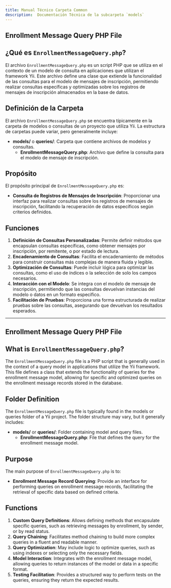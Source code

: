 ```yaml
---
title: Manual Técnico Carpeta Common
description:  Documentación Técnica de la subcarpeta `models`
---
```


## Enrollment Message Query PHP File

## ¿Qué es `EnrollmentMessageQuery.php`?

El archivo `EnrollmentMessageQuery.php` es un script PHP que se utiliza en el contexto de un modelo de consulta en aplicaciones que utilizan el framework Yii. Este archivo define una clase que extiende la funcionalidad de las consultas para el modelo de mensajes de inscripción, permitiendo realizar consultas específicas y optimizadas sobre los registros de mensajes de inscripción almacenados en la base de datos.

## Definición de la Carpeta

El archivo `EnrollmentMessageQuery.php` se encuentra típicamente en la carpeta de modelos o consultas de un proyecto que utiliza Yii. La estructura de carpetas puede variar, pero generalmente incluye:

- **models/** o **queries/**: Carpeta que contiene archivos de modelos y consultas.
  - **EnrollmentMessageQuery.php**: Archivo que define la consulta para el modelo de mensaje de inscripción.

## Propósito

El propósito principal de `EnrollmentMessageQuery.php` es:

- **Consulta de Registros de Mensajes de Inscripción**: Proporcionar una interfaz para realizar consultas sobre los registros de mensajes de inscripción, facilitando la recuperación de datos específicos según criterios definidos.

## Funciones

1. **Definición de Consultas Personalizadas**: Permite definir métodos que encapsulan consultas específicas, como obtener mensajes por inscripción, por remitente, o por estado de lectura.
2. **Encadenamiento de Consultas**: Facilita el encadenamiento de métodos para construir consultas más complejas de manera fluida y legible.
3. **Optimización de Consultas**: Puede incluir lógica para optimizar las consultas, como el uso de índices o la selección de solo los campos necesarios.
4. **Interacción con el Modelo**: Se integra con el modelo de mensaje de inscripción, permitiendo que las consultas devuelvan instancias del modelo o datos en un formato específico.
5. **Facilitación de Pruebas**: Proporciona una forma estructurada de realizar pruebas sobre las consultas, asegurando que devuelvan los resultados esperados.

---

## Enrollment Message Query PHP File

## What is `EnrollmentMessageQuery.php`?

The `EnrollmentMessageQuery.php` file is a PHP script that is generally used in the context of a query model in applications that utilize the Yii framework. This file defines a class that extends the functionality of queries for the enrollment message model, allowing for specific and optimized queries on the enrollment message records stored in the database.

## Folder Definition

The `EnrollmentMessageQuery.php` file is typically found in the models or queries folder of a Yii project. The folder structure may vary, but it generally includes:

- **models/** or **queries/**: Folder containing model and query files.
  - **EnrollmentMessageQuery.php**: File that defines the query for the enrollment message model.

## Purpose

The main purpose of `EnrollmentMessageQuery.php` is to:

- **Enrollment Message Record Querying**: Provide an interface for performing queries on enrollment message records, facilitating the retrieval of specific data based on defined criteria.

## Functions

1. **Custom Query Definitions**: Allows defining methods that encapsulate specific queries, such as retrieving messages by enrollment, by sender, or by read status.
2. **Query Chaining**: Facilitates method chaining to build more complex queries in a fluent and readable manner.
3. **Query Optimization**: May include logic to optimize queries, such as using indexes or selecting only the necessary fields.
4. **Model Interaction**: Integrates with the enrollment message model, allowing queries to return instances of the model or data in a specific format.
5. **Testing Facilitation**: Provides a structured way to perform tests on the queries, ensuring they return the expected results.